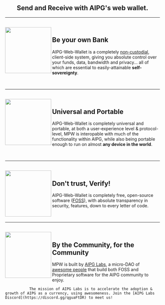 <h2 align="center">
  Send and Receive with AIPG's web wallet.
</h2>


---

<br>

<img align="left" src="https://aipowergrid.io/wallet-icons/276_paperwallet_324x324.png" width="150">


## Be your own Bank

AIPG-Web-Wallet is a completely [non-custodial](https://www.bitcoin.com/get-started/custodial-non-custodial-bitcoin-wallets/), client-side system, giving you absolute control over your funds, data, bandwidth and privacy... all of which are essential to easily-attainable **self-sovereignty**.

<br>

---

<br>

<img align="left" src="https://aipowergrid.io/wallet-icons/276_paperwallet_324x324.png" width="150">

## Universal and Portable

AIPG-Web-Wallet is completely universal and portable, at both a user-experience level & protocol-level, MPW is interopable with much of the functionality within AIPG, while also being portable enough to run on almost **any device in the world**.

<br>

---

<br>

<img align="left" src="https://aipowergrid.io/wallet-icons/276_paperwallet_324x324.png" width="150">

## Don't trust, Verify!

AIPG-Web-Wallet is completely free, open-source software ([FOSS](https://en.wikipedia.org/wiki/Free_and_open-source_software)), with absolute transparency in security, features, down to every letter of code.

<br>

---

<br>

<img align="left" src="https://aipowergrid.io/wallet-icons/276_paperwallet_324x324.png" width="150">

## By the Community, for the Community

MPW is built by [AIPG Labs](https://github.com/AIPowerGrid), a micro-DAO of [awesome people](https://github.com/AIPowerGrid) that build both FOSS and Proprietary software for the AIPG community to enjoy.

               The mission of AIPG Labs is to accelerate the adoption & growth of AIPG as a currency, using awesomeness. Join the [AIPG Labs Discord](https://discord.gg/qguaFtDR) to meet us!


